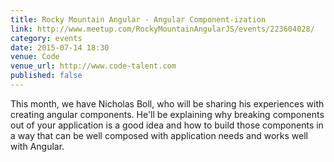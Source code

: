 ```yaml
---
title: Rocky Mountain Angular - Angular Component-ization
link: http://www.meetup.com/RockyMountainAngularJS/events/223604028/
category: events
date: 2015-07-14 18:30
venue: Code
venue_url: http://www.code-talent.com
published: false
---
```

This month, we have Nicholas Boll, who will be sharing his experiences with creating angular components. He'll be explaining why breaking components out of your application is a good idea and how to build those components in a way that can be well composed with application needs and works well with Angular.
